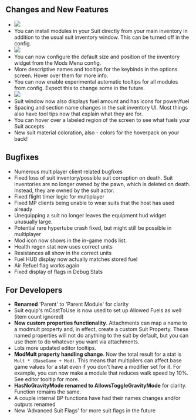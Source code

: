 ## Changes and New Features

- ![](https://i.imgur.com/xLJKY0B.png)
- You can install modules in your Suit directly from your main inventory in addition to the usual suit inventory window. This can be turned off in the config.
- ![](https://i.imgur.com/82ypQeT.png)
- You can now configure the default size and position of the inventory widget from the Mods Menu config.
- More descriptive names and tooltips for the keybinds in the options screen. Hover over them for more info.
- You can now enable experimental automatic tooltips for all modules from config. Expect this to change some in the future.
- ![](https://i.imgur.com/wkFL8wO.png)
- Suit window now also displays fuel amount and has icons for power/fuel
- Spacing and section name changes in the suit inventory UI. Most things also have tool tips now that explain what they are for.
- You can hover over a labeled region of the screen to see what fuels your Suit accepts
- New suit material coloration, also - colors for the hoverpack on your back!

## Bugfixes

- Numerous multiplayer client related bugfixes
- Fixed loss of suit inventory/possible suit corruption on death. Suit inventories are no longer owned by the pawn, which is deleted on death. Instead, they are owned by the suit actor.
- Fixed flight timer logic for multiplayer
- Fixed MP clients being unable to wear suits that the host has used already
- Unequipping a suit no longer leaves the equipment hud widget unusually large.
- Potential rare hypertube crash fixed, but might still be possible in multiplayer
- Mod icon now shows in the in-game mods list.
- Health regen stat now uses correct units
- Resistances all show in the correct units
- Fuel HUD display now actually matches stored fuel
- Air Refuel flag works again
- Fixed display of flags in Debug Stats

## For Developers

- **Renamed** 'Parent' to 'Parent Module' for clarity
- Suit equip's mCostToUse is now used to set up Allowed Fuels as well (item count ignored)
- **New custom properties functionality**. Attachments can map a name to a modmult property and, in effect, create a custom Suit Property. These named properties will not do anything to the suit by default, but you can use them to do whatever you want via attachments.
- Lots more updated editor tooltips.
- **ModMult property handling change**. Now the total result for a stat is `Mult * (BaseGame + Mod)`. This means that multipliers can affect base game values for a stat even if you don't have a modifier set for it. For example, you can now make a module that reduces walk speed by 10%. See editor tooltip for more.
- **HasNoGravityMode renamed to AllowsToggleGravityMode** for clarity. Function remains the same.
- A couple internal BP functions have had their names changes and/or outputs renamed
- New 'Advanced Suit Flags' for more suit flags in the future